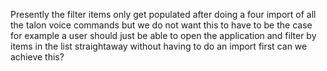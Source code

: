 Presently the filter items only get populated after doing a four import of all the talon voice commands but we do not want this to have to be the case for example a user should just be able to open the application and filter by items in the list straightaway without having to do an import first can we achieve this?